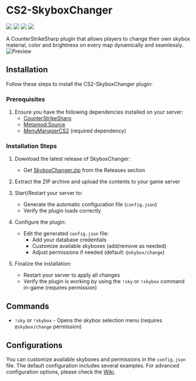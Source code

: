 # CS2-SkyboxChanger
![](https://img.shields.io/badge/build-passing-brightgreen) ![](https://img.shields.io/github/downloads/samyycX/CS2-SkyboxChanger/total
) ![](https://img.shields.io/github/stars/samyycX/CS2-SkyboxChanger?style=flat&logo=github
) ![](https://img.shields.io/github/license/samyycX/CS2-SkyboxChanger
)

A CounterStrikeSharp plugin that allows players to change their own skybox material, color and brightness on every map dynamically and seamlessly.
![Preview](https://github.com/samyycX/CS2-SkyboxChanger/blob/master/preview.png)

## Installation
Follow these steps to install the CS2-SkyboxChanger plugin:

### Prerequisites
1. Ensure you have the following dependencies installed on your server:
   - [CounterStrikeSharp](https://github.com/roflmuffin/CounterStrikeSharp)
   - [Metamod:Source](https://www.sourcemm.net/downloads.php/?branch=master)
   - [MenuManagerCS2](https://github.com/NickFox007/MenuManagerCS2) (required dependency)

### Installation Steps
1. Download the latest release of SkyboxChanger:
   - Get [SkyboxChanger.zip](https://github.com/wiruwiru/SkyboxChanger-CS2/releases/latest) from the Releases section

2. Extract the ZIP archive and upload the contents to your game server

3. Start/Restart your server to:
   - Generate the automatic configuration file (`config.json`)
   - Verify the plugin loads correctly

4. Configure the plugin:
   - Edit the generated `config.json` file:
     - Add your database credentials
     - Customize available skyboxes (add/remove as needed)
     - Adjust permissions if needed (default: `@skybox/change`)

5. Finalize the installation:
   - Restart your server to apply all changes
   - Verify the plugin is working by using the `!sky` or `!skybox` command in-game (requires permission)

## Commands
- `!sky` or `!skybox` - Opens the skybox selection menu (requires `@skybox/change` permission)

## Configurations
You can customize available skyboxes and permissions in the `config.json` file. The default configuration includes several examples. For advanced configuration options, please check the [Wiki](https://github.com/samyycX/CS2-SkyboxChanger/wiki).